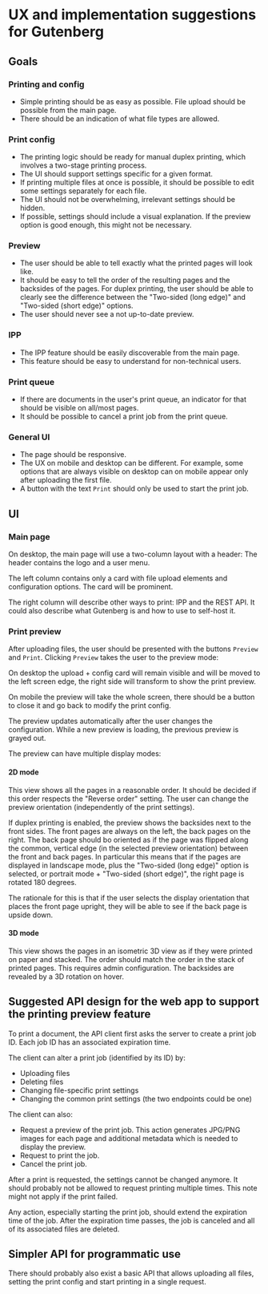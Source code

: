 # UX and implementation suggestions for Gutenberg
## Goals
### Printing and config
- Simple printing should be as easy as possible. 
File upload should be possible from the main page.
- There should be an indication of what file types are allowed.
### Print config
- The printing logic should be ready for manual duplex printing,
  which involves a two-stage printing process.
- The UI should support settings specific for a given format.
- If printing multiple files at once is possible, it should be possible
  to edit some settings separately for each file.
- The UI should not be overwhelming, irrelevant settings should be hidden.
- If possible, settings should include a visual explanation.
  If the preview option is good enough, this might not be necessary.
### Preview
- The user should be able to tell exactly what the printed pages will look like. 
- It should be easy to tell the order of the resulting pages and the backsides of the pages.
  For duplex printing, the user should be able to clearly see the difference between the
  "Two-sided (long edge)" and "Two-sided (short edge)" options.
- The user should never see a not up-to-date preview.
### IPP
- The IPP feature should be easily discoverable from the main page.
- This feature should be easy to understand for non-technical users.
### Print queue
- If there are documents in the user's print queue, an indicator for that should be visible on all/most pages.
- It should be possible to cancel a print job from the print queue.
### General UI
- The page should be responsive.
- The UX on mobile and desktop can be different.
For example, some options that are always visible on desktop can on mobile
appear only after uploading the first file.
- A button with the text `Print` should only be used to start the print job.

## UI
### Main page
On desktop, the main page will use a two-column layout with a header:
The header contains the logo and a user menu.

The left column contains only a card with file upload elements and configuration options.
The card will be prominent.

The right column will describe other ways to print: IPP and the REST API.
It could also describe what Gutenberg is and how to use to self-host it.

### Print preview
After uploading files, the user should be presented with the buttons `Preview` and `Print`.
Clicking `Preview` takes the user to the preview mode:

On desktop the upload + config card will remain visible and will be moved to the left screen edge,
the right side will transform to show the print preview.

On mobile the preview will take the whole screen, there should be a button to close it and
go back to modify the print config. 

The preview updates automatically after the user changes the configuration.
While a new preview is loading, the previous preview is grayed out.

The preview can have multiple display modes:
#### 2D mode
This view shows all the pages in a reasonable order.
It should be decided if this order respects the "Reverse order" setting.
The user can change the preview orientation (independently of the print settings).

If duplex printing is enabled, the preview shows the backsides next to the front sides.
The front pages are always on the left, the back pages on the right.
The back page should bo oriented as if the page was flipped along the common, vertical edge
(in the selected preview orientation) between the front and back pages.
In particular this means that if the pages are displayed in landscape mode,
plus the "Two-sided (long edge)" option is selected, or portrait mode + "Two-sided (short edge)",
the right page is rotated 180 degrees.

The rationale for this is that if the user selects the display orientation that places
the front page upright, they will be able to see if the back page is upside down.

#### 3D mode
This view shows the pages in an isometric 3D view as if they were printed on paper and stacked.
The order should match the order in the stack of printed pages.
This requires admin configuration.
The backsides are revealed by a 3D rotation on hover.

## Suggested API design for the web app to support the printing preview feature
To print a document, the API client first asks the server to create a print job ID.
Each job ID has an associated expiration time.

The client can alter a print job (identified by its ID) by:
- Uploading files
- Deleting files
- Changing file-specific print settings
- Changing the common print settings (the two endpoints could be one)

The client can also:
- Request a preview of the print job. This action generates JPG/PNG images for each page
and additional metadata which is needed to display the preview.
- Request to print the job.
- Cancel the print job.

After a print is requested, the settings cannot be changed anymore.
It should probably not be allowed to request printing multiple times.
This note might not apply if the print failed.

Any action, especially starting the print job, should extend the expiration time of the job.
After the expiration time passes, the job is canceled and all of its associated files are deleted.

## Simpler API for programmatic use
There should probably also exist a basic API that allows uploading all files, setting the print config
and start printing in a single request. 
